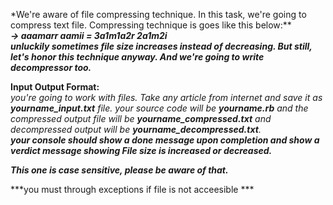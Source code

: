 *We're aware of file compressing technique. In this task, we're going to compress text file. Compressing technique is goes like this below:**<br>
***-> aaamarr aamii = 3a1m1a2r 2a1m2i*** <br>
***unluckily sometimes file size increases instead of decreasing. But still, let's honor this technique anyway. And we're going to write decompressor too.***<br>

**Input Output Format:**<br>
*you're going to work with files. Take any article from internet and save it as **yourname_input.txt** file. your source code will be **yourname.rb** and the compressed 
output file will be **yourname_compressed.txt** and decompressed output will be **yourname_decompressed.txt**.*<br>
***your console should show a done message upon completion and show a verdict message showing File size is increased or decreased.***<br>

***This one is case sensitive, please be aware of that.***

***you must through exceptions if file is not acceesible ***
